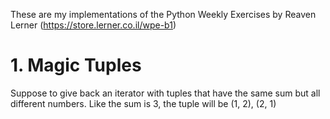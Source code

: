 
These are my implementations of the Python Weekly Exercises by Reaven Lerner (https://store.lerner.co.il/wpe-b1)

# 1. Magic Tuples
Suppose to give back an iterator with tuples that have the same sum but all different numbers. Like the sum is 3, the tuple will be (1, 2), (2, 1)
